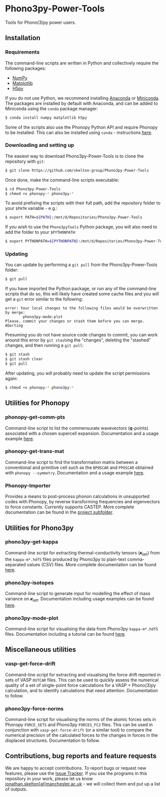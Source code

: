 # Phono3py-Power-Tools

Tools for Phono(3)py power users.


## Installation

### Requirements

The command-line scripts are written in Python and collectively require the following packages:

* [NumPy](https://numpy.org)
* [Matplotlib](https://matplotlib.org)
* [H5py](https://www.h5py.org)

If you do not use Python, we recommend installing [Anaconda](https://www.anaconda.com) or [Miniconda](https://docs.conda.io/en/latest/miniconda.html).
The packages are installed by default with Anaconda, and can be added to Miniconda using the `conda` package manager:

```bash
$ conda install numpy matplotlib h5py
```

Some of the scripts also use the Phonopy Python API and require Phonopy to be installed.
This can also be installed using `conda` - instructions [here](https://phonopy.github.io/phonopy/install.html).


### Downloading and setting up

The easiest way to download Phono3py-Power-Tools is to clone the repository with `git`:

```bash
$ git clone https://github.com/skelton-group/Phono3py-Power-Tools
```

Once done, make the command-line scripts executable:

```bash
$ cd Phono3py-Power-Tools
$ chmod +x phonopy-* phono3py-*
```

To avoid prefixing the scripts with their full path, add the repository folder to your `$PATH` variable - e.g.:

```bash
$ export PATH=${PATH}:/mnt/d/Repositories/Phono3py-Power-Tools
```

If you wish to use the `Phono3pyTools` Python package, you will also need to add the folder to your `$PYTHONPATH`:

```bash
$ export PYTHONPATH=${PYTHONPATH}:/mnt/d/Repositories/Phono3py-Power-Tools
```

### Updating

You can update by performing a `git pull` from the Phono3py-Power-Tools folder:

```bash
$ git pull 
```

If you have imported the Python package, or run any of the command-line scripts that do so, this will likely have created some cache files and you will get a `git` error similar to the following:

```
error: Your local changes to the following files would be overwritten by merge:
        phono3py-mode-plot
Please, commit your changes or stash them before you can merge.
Aborting
```

Presuming you do not have source code changes to commit, you can work around this error by `git stash`ing the "changes", deleting the "stashed" changes, and then running a `git pull`:

```bash
$ git stash
$ git stash clear
$ git pull
```

After updating, you will probably need to update the script permissions again:

```bash
$ chmod +x phonopy-* phono3py-*
``` 


## Utilities for Phonopy

### phonopy-get-comm-pts

Command-line script to list the commensurate wavevectors (**q**-points) associated with a chosen supercell expansion.
Documentation and a usage example [here](./Docs/phonopy-get-comm-pts.md).

### phonopy-get-trans-mat

Command-line script to find the transformation matrix between a conventional and primitive cell such as the `BPOSCAR` and `PPOSCAR` obtained with `phonopy --symmetry`.
Documentation and a usage example [here](./Docs/phonopy-get-trans-mat.md).

### Phonopy-Importer

Provides a means to post-process phonon calculations in unsupported codes with Phonopy, by reverse transforming frequencies and eigenvectors to force constants.
Currently supports CASTEP.
More complete documentation can be found in the [project subfolder](./Phonopy-Importer).


## Utilities for Phono3py

### phono3py-get-kappa

Command-line script for extracting thermal-conductivity tensors (<b><i>&kappa;</i></b><sub>latt</sub>) from the `kappa-m*.hdf5` files produced by Phono3py to plain-text comma-separated values (CSV) files.
More complete documentation can be found [here](./Docs/phono3py-get-kappa.md).

### phono3py-isotopes

Command-line script to generate input for modelling the effect of mass variance on <b><i>&kappa;</i></b><sub>latt</sub>.
Documentation including usage examples can be found [here](./Docs/phono3py-isotopes.md).

### phono3py-mode-plot

Command-line script for visualising the data from Phono3py `kappa-m*.hdf5` files.
Documentation including a tutorial can be found [here](./Docs/phono3py-mode-plot.md).


## Miscellaneous utilities

### vasp-get-force-drift

Command-line script for extracting and visualising the force drift reported in sets of VASP `OUTCAR` files.
This can be used to quickly assess the numerical quality of a set of single-point force calculations for a VASP + Phono(3)py calculation, and to identify calculations that need attention.
Documentation to follow.

### phono3py-force-norms

Command-line script for visualising the norms of the atomic forces sets in Phonopy `FORCE_SETS` and Phono3py `FORCES_FC3` files.
This can be used in conjunction with `vasp-get-force-drift` (or a similar tool) to compare the numerical precision of the calculated forces to the changes in forces in the displaced structures.
Documentation to follow.


## Contributions, bug reports and feature requests

We are happy to accept contributions.
To report bugs or request new features, please use the [Issue Tracker](https://github.com/skelton-group/Phono3py-Power-Tools/issues).
If you use the programs in this repository in your work, please let us know [jonathan.skelton[at]manchester.ac.uk](mailto:jonathan.skelton@manchester.ac.uk) - we will collect them and put up a list of outputs.
